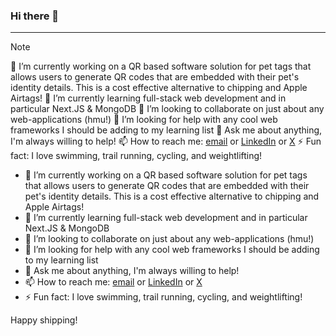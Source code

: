 ### Hi there 👋

---

> [!NOTE]
> 🔭 I’m currently working on a QR based software solution for pet tags that allows users to generate QR codes that are embedded with their pet's identity details. This is a cost effective alternative to chipping and Apple Airtags!
> 🌱 I’m currently learning full-stack web development and in particular Next.JS & MongoDB
> 👯 I’m looking to collaborate on just about any web-applications (hmu!)
> 🤔 I’m looking for help with any cool web frameworks I should be adding to my learning list
> 💬 Ask me about anything, I'm always willing to help!
> 📫 How to reach me: [email](karlmeiermattern@gmail.com) or [LinkedIn](https://www.linkedin.com/in/karl-alexander-meier-mattern-16a3b919a/) or [X](https://twitter.com/Champagne_Col)
> ⚡ Fun fact: I love swimming, trail running, cycling, and weightlifting!


- 🔭 I’m currently working on a QR based software solution for pet tags that allows users to generate QR codes that are embedded with their pet's identity details. This is a cost effective alternative to chipping and Apple Airtags!
- 🌱 I’m currently learning full-stack web development and in particular Next.JS & MongoDB
- 👯 I’m looking to collaborate on just about any web-applications (hmu!)
- 🤔 I’m looking for help with any cool web frameworks I should be adding to my learning list
- 💬 Ask me about anything, I'm always willing to help!
- 📫 How to reach me: [email](karlmeiermattern@gmail.com) or [LinkedIn](https://www.linkedin.com/in/karl-alexander-meier-mattern-16a3b919a/) or [X](https://twitter.com/Champagne_Col)
- ⚡ Fun fact: I love swimming, trail running, cycling, and weightlifting!

Happy shipping!
